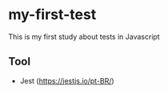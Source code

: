 # my-first-test

This is my first study about tests in Javascript

## Tool
  - Jest (https://jestjs.io/pt-BR/)
